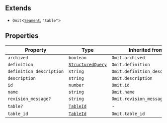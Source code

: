 ## Extends

- `Omit`\<[`Segment`](Segment.md), `"table"`\>

## Properties

| Property | Type | Inherited from |
| ------ | ------ | ------ |
| <a id="archived"></a> `archived` | `boolean` | `Omit.archived` |
| <a id="definition"></a> `definition` | [`StructuredQuery`](../type-aliases/StructuredQuery.md) | `Omit.definition` |
| <a id="definition_description"></a> `definition_description` | `string` | `Omit.definition_description` |
| <a id="description"></a> `description` | `string` | `Omit.description` |
| <a id="id"></a> `id` | `number` | `Omit.id` |
| <a id="name"></a> `name` | `string` | `Omit.name` |
| <a id="revision_message"></a> `revision_message?` | `string` | `Omit.revision_message` |
| <a id="table"></a> `table?` | [`TableId`](../type-aliases/TableId.md) | - |
| <a id="table_id"></a> `table_id` | [`TableId`](../type-aliases/TableId.md) | `Omit.table_id` |
